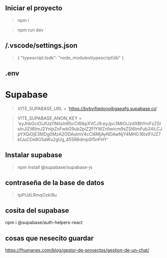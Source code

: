 ## Iniciar el proyecto

  >npm i

  >npm run dev


## /.vscode/settings.json

  >{
  >    "typescript.tsdk": "node_modules\\typescript\\lib"
  >}


## .env
# Supabase
  >VITE_SUPABASE_URL = 'https://bvbyifqplonojbgaeafg.supabase.co'

  >VITE_SUPABASE_ANON_KEY = 'eyJhbGciOiJIUzI1NiIsInR5cCI6IkpXVCJ9.eyJpc3MiOiJzdXBhYmFzZSIsInJlZiI6ImJ2YnlpZnFwbG9ub2piZ2FlYWZnIiwicm9sZSI6ImFub24iLCJpYXQiOjE3MDg0MzA2ODAsImV4cCI6MjAyNDAwNjY4MH0.16txlFiUZ7kfJuCDe8G5aWu2gUg_455R6dmp5f5nFHY'
## Instalar supabase

  >npm install @supabase/supabase-js 
  ## contraseña de la base de datos
  >tpPUdLRmqOzki9u

 ## cosita del supabase
 npm i @supabase/auth-helpers-react
  ## cosas que nesecito guardar
  https://fhumanes.com/blog/gestor-de-proyectos/gestion-de-un-chat/